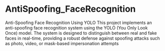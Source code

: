# AntiSpoofing_FaceRecognition
Anti-Spoofing Face Recognition Using YOLO This project implements an anti-spoofing face recognition system using the YOLO (You Only Look Once) model. The system is designed to distinguish between real and fake faces in real-time, providing a robust defense against spoofing attacks such as photo, video, or mask-based impersonation attempts

